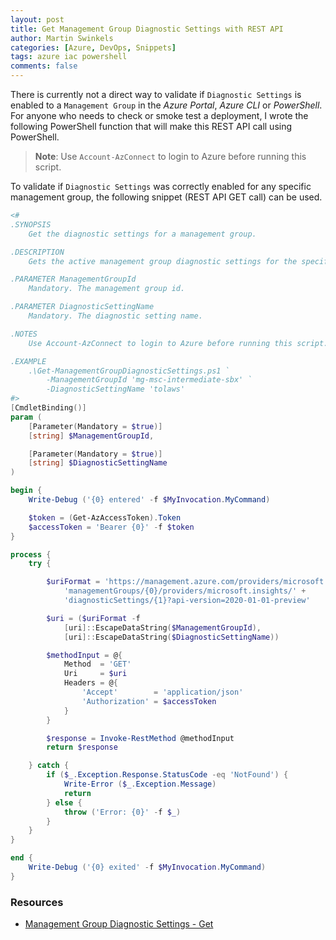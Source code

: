 ```yaml
---
layout: post
title: Get Management Group Diagnostic Settings with REST API
author: Martin Swinkels
categories: [Azure, DevOps, Snippets]
tags: azure iac powershell
comments: false
---
```


There is currently not a direct way to validate if `Diagnostic Settings` is enabled to a `Management Group` in the _Azure Portal_, _Azure CLI_ or _PowerShell_. For anyone who needs to check or smoke test a deployment, I wrote the following PowerShell function that will make this REST API call using PowerShell.

> **Note**: Use `Account-AzConnect` to login to Azure before running this script.

To validate if `Diagnostic Settings` was correctly enabled for any specific management group, the following snippet (REST API GET call) can be used.

```powershell
<#
.SYNOPSIS
    Get the diagnostic settings for a management group.

.DESCRIPTION
    Gets the active management group diagnostic settings for the specified resource.

.PARAMETER ManagementGroupId
    Mandatory. The management group id.

.PARAMETER DiagnosticSettingName
    Mandatory. The diagnostic setting name.

.NOTES
    Use Account-AzConnect to login to Azure before running this script.

.EXAMPLE
    .\Get-ManagementGroupDiagnosticSettings.ps1 `
        -ManagementGroupId 'mg-msc-intermediate-sbx' `
        -DiagnosticSettingName 'tolaws'
#>
[CmdletBinding()]
param (
    [Parameter(Mandatory = $true)]
    [string] $ManagementGroupId,

    [Parameter(Mandatory = $true)]
    [string] $DiagnosticSettingName
)

begin {
    Write-Debug ('{0} entered' -f $MyInvocation.MyCommand)

    $token = (Get-AzAccessToken).Token
    $accessToken = 'Bearer {0}' -f $token
}

process {
    try {

        $uriFormat = 'https://management.azure.com/providers/microsoft.management/' +
            'managementGroups/{0}/providers/microsoft.insights/' +
            'diagnosticSettings/{1}?api-version=2020-01-01-preview'

        $uri = ($uriFormat -f
            [uri]::EscapeDataString($ManagementGroupId),
            [uri]::EscapeDataString($DiagnosticSettingName))

        $methodInput = @{
            Method  = 'GET'
            Uri     = $uri
            Headers = @{
                'Accept'        = 'application/json'
                'Authorization' = $accessToken
            }
        }

        $response = Invoke-RestMethod @methodInput
        return $response

    } catch {
        if ($_.Exception.Response.StatusCode -eq 'NotFound') {
            Write-Error ($_.Exception.Message)
            return
        } else {
            throw ('Error: {0}' -f $_)
        }
    }
}

end {
    Write-Debug ('{0} exited' -f $MyInvocation.MyCommand)
}

```

<!-- omit from toc -->
### Resources

- <a href="https://learn.microsoft.com/rest/api/monitor/management-group-diagnostic-settings/get" target="_blanc">Management Group Diagnostic Settings - Get</a>